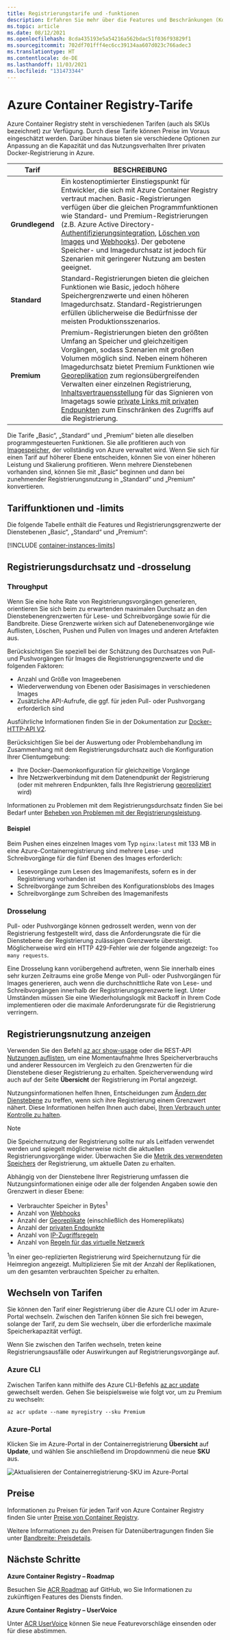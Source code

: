 ```yaml
---
title: Registrierungstarife und -funktionen
description: Erfahren Sie mehr über die Features und Beschränkungen (Kontingente) der Diensttarife (SKUs) „Basic“, „Standard“ und „Premium“ von Azure Container Registry.
ms.topic: article
ms.date: 08/12/2021
ms.openlocfilehash: 8cda435193e5a54216a562bdac51f036f93829f1
ms.sourcegitcommit: 702df701fff4ec6cc39134aa607d023c766adec3
ms.translationtype: HT
ms.contentlocale: de-DE
ms.lasthandoff: 11/03/2021
ms.locfileid: "131473344"
---
```

# <a name="azure-container-registry-service-tiers"></a>Azure Container Registry-Tarife

Azure Container Registry steht in verschiedenen Tarifen (auch als SKUs bezeichnet) zur Verfügung. Durch diese Tarife können Preise im Voraus eingeschätzt werden. Darüber hinaus bieten sie verschiedene Optionen zur Anpassung an die Kapazität und das Nutzungsverhalten Ihrer privaten Docker-Registrierung in Azure.

| Tarif | BESCHREIBUNG |
| --- | ----------- |
| **Grundlegend** | Ein kostenoptimierter Einstiegspunkt für Entwickler, die sich mit Azure Container Registry vertraut machen. Basic-Registrierungen verfügen über die gleichen Programmfunktionen wie Standard- und Premium-Registrierungen (z.B. Azure Active Directory-[Authentifizierungsintegration](container-registry-authentication.md#individual-login-with-azure-ad), [Löschen von Images][container-registry-delete] und [Webhooks][container-registry-webhook]). Der gebotene Speicher- und Imagedurchsatz ist jedoch für Szenarien mit geringerer Nutzung am besten geeignet. |
| **Standard** | Standard-Registrierungen bieten die gleichen Funktionen wie Basic, jedoch höhere Speichergrenzwerte und einen höheren Imagedurchsatz. Standard-Registrierungen erfüllen üblicherweise die Bedürfnisse der meisten Produktionsszenarios. |
| **Premium** | Premium-Registrierungen bieten den größten Umfang an Speicher und gleichzeitigen Vorgängen, sodass Szenarien mit großen Volumen möglich sind. Neben einem höheren Imagedurchsatz bietet Premium Funktionen wie [Georeplikation][container-registry-geo-replication] zum regionsübergreifenden Verwalten einer einzelnen Registrierung, [Inhaltsvertrauensstellung](container-registry-content-trust.md) für das Signieren von Imagetags sowie [private Links mit privaten Endpunkten](container-registry-private-link.md) zum Einschränken des Zugriffs auf die Registrierung. |

Die Tarife „Basic“, „Standard“ und „Premium“ bieten alle dieselben programmgesteuerten Funktionen. Sie alle profitieren auch von [Imagespeicher][container-registry-storage], der vollständig von Azure verwaltet wird. Wenn Sie sich für einen Tarif auf höherer Ebene entscheiden, können Sie von einer höheren Leistung und Skalierung profitieren. Wenn mehrere Dienstebenen vorhanden sind, können Sie mit „Basic“ beginnen und dann bei zunehmender Registrierungsnutzung in „Standard“ und „Premium“ konvertieren.

## <a name="service-tier-features-and-limits"></a>Tariffunktionen und -limits

Die folgende Tabelle enthält die Features und Registrierungsgrenzwerte der Dienstebenen „Basic“, „Standard“ und „Premium“:

[!INCLUDE [container-instances-limits](../../includes/container-registry-limits.md)]

## <a name="registry-throughput-and-throttling"></a>Registrierungsdurchsatz und -drosselung

### <a name="throughput"></a>Throughput 

Wenn Sie eine hohe Rate von Registrierungsvorgängen generieren, orientieren Sie sich beim zu erwartenden maximalen Durchsatz an den Dienstebenengrenzwerten für Lese- und Schreibvorgänge sowie für die Bandbreite. Diese Grenzwerte wirken sich auf Datenebenenvorgänge wie Auflisten, Löschen, Pushen und Pullen von Images und anderen Artefakten aus.

Berücksichtigen Sie speziell bei der Schätzung des Durchsatzes von Pull- und Pushvorgängen für Images die Registrierungsgrenzwerte und die folgenden Faktoren: 

* Anzahl und Größe von Imageebenen
* Wiederverwendung von Ebenen oder Basisimages in verschiedenen Images
* Zusätzliche API-Aufrufe, die ggf. für jeden Pull- oder Pushvorgang erforderlich sind

Ausführliche Informationen finden Sie in der Dokumentation zur [Docker-HTTP-API V2](https://docs.docker.com/registry/spec/api/).

Berücksichtigen Sie bei der Auswertung oder Problembehandlung im Zusammenhang mit dem Registrierungsdurchsatz auch die Konfiguration Ihrer Clientumgebung:

* Ihre Docker-Daemonkonfiguration für gleichzeitige Vorgänge
* Ihre Netzwerkverbindung mit dem Datenendpunkt der Registrierung (oder mit mehreren Endpunkten, falls Ihre Registrierung [georepliziert](container-registry-geo-replication.md) wird)

Informationen zu Problemen mit dem Registrierungsdurchsatz finden Sie bei Bedarf unter [Beheben von Problemen mit der Registrierungsleistung](container-registry-troubleshoot-performance.md). 

#### <a name="example"></a>Beispiel

Beim Pushen eines einzelnen Images vom Typ `nginx:latest` mit 133 MB in eine Azure-Containerregistrierung sind mehrere Lese- und Schreibvorgänge für die fünf Ebenen des Images erforderlich: 

* Lesevorgänge zum Lesen des Imagemanifests, sofern es in der Registrierung vorhanden ist
* Schreibvorgänge zum Schreiben des Konfigurationsblobs des Images
* Schreibvorgänge zum Schreiben des Imagemanifests

### <a name="throttling"></a>Drosselung

Pull- oder Pushvorgänge können gedrosselt werden, wenn von der Registrierung festgestellt wird, dass die Anforderungsrate die für die Dienstebene der Registrierung zulässigen Grenzwerte übersteigt. Möglicherweise wird ein HTTP 429-Fehler wie der folgende angezeigt: `Too many requests`.

Eine Drosselung kann vorübergehend auftreten, wenn Sie innerhalb eines sehr kurzen Zeitraums eine große Menge von Pull- oder Pushvorgängen für Images generieren, auch wenn die durchschnittliche Rate von Lese- und Schreibvorgängen innerhalb der Registrierungsgrenzwerte liegt. Unter Umständen müssen Sie eine Wiederholungslogik mit Backoff in Ihrem Code implementieren oder die maximale Anforderungsrate für die Registrierung verringern.

## <a name="show-registry-usage"></a>Registrierungsnutzung anzeigen

Verwenden Sie den Befehl [az acr show-usage](/cli/azure/acr#az_acr_show_usage) oder die REST-API [Nutzungen auflisten](/rest/api/containerregistry/registries/list-usages), um eine Momentaufnahme Ihres Speicherverbrauchs und anderer Ressourcen im Vergleich zu den Grenzwerten für die Dienstebene dieser Registrierung zu erhalten. Speicherverwendung wird auch auf der Seite **Übersicht** der Registrierung im Portal angezeigt.

Nutzungsinformationen helfen Ihnen, Entscheidungen zum [Ändern der Dienstebene](#changing-tiers) zu treffen, wenn sich ihre Registrierung einem Grenzwert nähert. Diese Informationen helfen Ihnen auch dabei, [Ihren Verbrauch unter Kontrolle zu halten](container-registry-best-practices.md#manage-registry-size). 

> [!NOTE]
> Die Speichernutzung der Registrierung sollte nur als Leitfaden verwendet werden und spiegelt möglicherweise nicht die aktuellen Registrierungsvorgänge wider. Überwachen Sie die [Metrik des verwendeten Speichers](monitor-service-reference.md#container-registry-metrics) der Registrierung, um aktuelle Daten zu erhalten. 

Abhängig von der Dienstebene Ihrer Registrierung umfassen die Nutzungsinformationen einige oder alle der folgenden Angaben sowie den Grenzwert in dieser Ebene:

* Verbrauchter Speicher in Bytes<sup>1</sup>
* Anzahl von [Webhooks](container-registry-webhook.md)
* Anzahl der [Georeplikate](container-registry-geo-replication.md) (einschließlich des Homereplikats)
* Anzahl der [privaten Endpunkte](container-registry-private-link.md)
* Anzahl von [IP-Zugriffsregeln](container-registry-access-selected-networks.md)
* Anzahl von [Regeln für das virtuelle Netzwerk](container-registry-vnet.md)

<sup>1</sup>In einer geo-replizierten Registrierung wird Speichernutzung für die Heimregion angezeigt. Multiplizieren Sie mit der Anzahl der Replikationen, um den gesamten verbrauchten Speicher zu erhalten.

## <a name="changing-tiers"></a>Wechseln von Tarifen

Sie können den Tarif einer Registrierung über die Azure CLI oder im Azure-Portal wechseln. Zwischen den Tarifen können Sie sich frei bewegen, solange der Tarif, zu dem Sie wechseln, über die erforderliche maximale Speicherkapazität verfügt. 

Wenn Sie zwischen den Tarifen wechseln, treten keine Registrierungsausfälle oder Auswirkungen auf Registrierungsvorgänge auf.

### <a name="azure-cli"></a>Azure CLI

Zwischen Tarifen kann mithilfe des Azure CLI-Befehls [az acr update][az-acr-update] gewechselt werden. Gehen Sie beispielsweise wie folgt vor, um zu Premium zu wechseln:

```azurecli
az acr update --name myregistry --sku Premium
```

### <a name="azure-portal"></a>Azure-Portal

Klicken Sie im Azure-Portal in der Containerregistrierung **Übersicht** auf **Update**, und wählen Sie anschließend im Dropdownmenü die neue **SKU** aus.

![Aktualisieren der Containerregistrierung-SKU im Azure-Portal][update-registry-sku]

## <a name="pricing"></a>Preise

Informationen zu Preisen für jeden Tarif von Azure Container Registry finden Sie unter [Preise von Container Registry][container-registry-pricing].

Weitere Informationen zu den Preisen für Datenübertragungen finden Sie unter [Bandbreite: Preisdetails](https://azure.microsoft.com/pricing/details/bandwidth/). 

## <a name="next-steps"></a>Nächste Schritte

**Azure Container Registry – Roadmap**

Besuchen Sie [ACR Roadmap][acr-roadmap] auf GitHub, wo Sie Informationen zu zukünftigen Features des Diensts finden.

**Azure Container Registry – UserVoice**

Unter [ACR UserVoice][container-registry-uservoice] können Sie neue Featurevorschläge einsenden oder für diese abstimmen.

<!-- IMAGES -->
[update-registry-sku]: ./media/container-registry-skus/update-registry-sku.png

<!-- LINKS - External -->
[acr-roadmap]: https://aka.ms/acr/roadmap
[container-registry-pricing]: https://azure.microsoft.com/pricing/details/container-registry/
[container-registry-uservoice]: https://feedback.azure.com/d365community/forum/180a533d-0d25-ec11-b6e6-000d3a4f0858

<!-- LINKS - Internal -->
[az-acr-update]: /cli/azure/acr#az_acr_update
[container-registry-geo-replication]: container-registry-geo-replication.md
[container-registry-storage]: container-registry-storage.md
[container-registry-delete]: container-registry-delete.md
[container-registry-webhook]: container-registry-webhook.md
